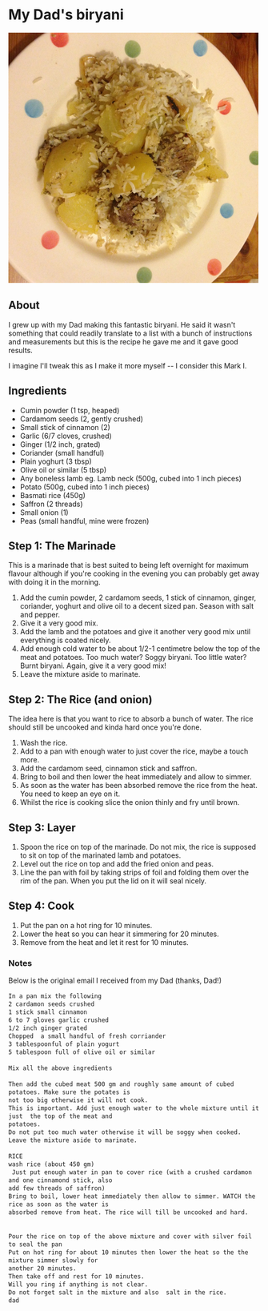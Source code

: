 # My Dad's biryani

![Alt text](images/biryani/biryani.jpg)

## About

I grew up with my Dad making this fantastic biryani. He said it wasn't something that could readily translate to a list with a bunch of instructions and measurements but this is the recipe he gave me and it gave good results.

I imagine I'll tweak this as I make it more myself -- I consider this Mark I.

## Ingredients

* Cumin powder (1 tsp, heaped)
* Cardamom seeds (2, gently crushed)
* Small stick of cinnamon (2)
* Garlic (6/7 cloves, crushed)
* Ginger (1/2 inch, grated)
* Coriander (small handful)
* Plain yoghurt (3 tbsp)
* Olive oil or similar (5 tbsp)
* Any boneless lamb eg. Lamb neck (500g, cubed into 1 inch pieces)
* Potato (500g, cubed into 1 inch pieces)
* Basmati rice (450g)
* Saffron (2 threads)
* Small onion (1)
* Peas (small handful, mine were frozen)

## Step 1: The Marinade

This is a marinade that is best suited to being left overnight for maximum flavour although if you're 
cooking in the evening you can probably get away with doing it in the morning.

1. Add the cumin powder, 2 cardamom seeds, 1 stick of cinnamon, ginger, coriander, yoghurt and olive 
oil to a decent sized pan. Season with salt and pepper.
2. Give it a very good mix.
3. Add the lamb and the potatoes and give it another very good mix until everything is coated 
nicely.
4. Add enough cold water to be about 1/2-1 centimetre below the top of the meat and potatoes. Too 
much water? Soggy biryani. Too little water? Burnt biryani. Again, give it a very good mix!
5. Leave the mixture aside to marinate.

## Step 2: The Rice (and onion)

The idea here is that you want to rice to absorb a bunch of water. The rice should still be uncooked and kinda hard once you're done. 

1. Wash the rice.
2. Add to a pan with enough water to just cover the rice, maybe a touch more.
3. Add the cardamom seed, cinnamon stick and saffron.
4. Bring to boil and then lower the heat immediately and allow to simmer.
5. As soon as the water has been absorbed remove the rice from the heat. You need to keep an eye on 
it.
6. Whilst the rice is cooking slice the onion thinly and fry until brown.

## Step 3: Layer

1. Spoon the rice on top of the marinade. Do not mix, the rice is supposed to sit on top of the 
marinated lamb and potatoes.
2. Level out the rice on top and add the fried onion and peas.
2. Line the pan with foil by taking strips of foil and folding them over the rim of the pan. When 
you put the lid on it will seal nicely.

## Step 4: Cook

1. Put the pan on a hot ring for 10 minutes.
2. Lower the heat so you can hear it simmering for 20 minutes.
3. Remove from the heat and let it rest for 10 minutes.

### Notes

Below is the original email I received from my Dad (thanks, Dad!)

```
In a pan mix the following
2 cardamon seeds crushed
1 stick small cinnamon
6 to 7 gloves garlic crushed
1/2 inch ginger grated
Chopped  a small handful of fresh corriander
3 tablespoonful of plain yogurt
5 tablespoon full of olive oil or similar

Mix all the above ingredients

Then add the cubed meat 500 gm and roughly same amount of cubed potatoes. Make sure the potates is 
not too big otherwise it will not cook.
This is important. Add just enough water to the whole mixture until it just  the top of the meat and 
potatoes.
Do not put too much water otherwise it will be soggy when cooked.
Leave the mixture aside to marinate.

RICE
wash rice (about 450 gm)
 Just put enough water in pan to cover rice (with a crushed cardamon and one cinnamond stick, also 
add few threads of saffron)
Bring to boil, lower heat immediately then allow to simmer. WATCH the rice as soon as the water is 
absorbed remove from heat. The rice will till be uncooked and hard.


Pour the rice on top of the above mixture and cover with silver foil to seal the pan
Put on hot ring for about 10 minutes then lower the heat so the the mixture simmer slowly for 
another 20 minutes.
Then take off and rest for 10 minutes.
Will you ring if anything is not clear.
Do not forget salt in the mixture and also  salt in the rice. 
dad
```
